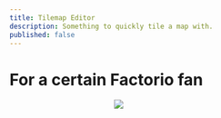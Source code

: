```yaml
---
title: Tilemap Editor
description: Something to quickly tile a map with.
published: false
---
```


# For a certain Factorio fan

<script src="assets/js/Tiles.js"></script>
<div style="text-align: center; width: 384px; height: 64px">
	<image id="tiles" src="assets/images/tiles.png" class="backgroundimage"></image>
	<canvas id="selectmap" class="foregroundimage"></canvas>
</div>

<div style="width: 100%; height: 700px; overflow: auto">
	<div style="width: 640px; height: 640px; margin: 20px auto;">
		<image id="backgroundtiles" src="assets/images/tilebackground.png" style="display: none;"></image>
		<canvas id="background" class="backgroundimage"></canvas>
		<canvas id="tilemap" class="foregroundimage"></canvas>
		<canvas id="foreground" class="forestgroundimage"></canvas>
	</div>
</div>
